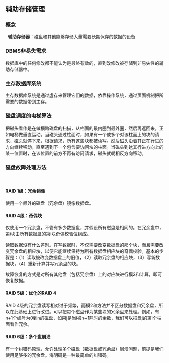 ## 辅助存储管理

### 概念
 
**辅助存储器**：磁盘和其他能够存储大量需要长期保存的数据的设备
 
### DBMS非易失需求

数据库中的任何修改都不能认为是最终有效的，直到改修改被存储到非易失性的辅助存储器中。
 
### 主存数据库系统

主存数据库系统是通过虚存来管理它们的数据，依靠操作系统，通过页面机制把所需要的数据带到主存。
 
### 磁盘调度的电梯算法

把磁头看作是在做横跨磁盘的扫描，从柱面的最内圈到最外圈，然后再返回来，正如电梯做垂直运动。当磁头通过柱面时，如果有一个或多个对该柱面上的块的请求，磁头就停下来，根据请求，所有这些块都被读写。然后磁头沿着其正在行进的方向继续移动，直至遇到下一个包含要访问块的柱面。当磁头到达其行进方向上的某一位置时，在该位置的前方不再有访问请求，磁头就朝相反方向移动。
 
### 磁盘故障处理方法
 
#### RAID 1级：冗余镜像

使用一个额外的磁盘（冗余盘）镜像数据盘。
 
#### RAID 4级：奇偶块

仅使用一个冗余盘，不管有多少数据盘，并假设所有磁盘是相同的。在冗余盘中，第i块由所有数据盘的第i块奇偶校验位组成。

读取数据没有什么差别。在写数据时，不仅需要改变数据盘的那个块，而且需要改变冗余盘的相应块，以便它能继续保持为所有数据盘相应块的奇偶校验。基本的步骤是：（1）读取被改变数据盘上的旧值，（2）读取冗余盘的相应块，（3）写新数据块，（4）重新计算并写冗余盘的块。

故障恢复的方式是对所有其他盘（包括冗余盘）上的对应块进行模2和计算，即可恢复数据。
 
#### RAID 5级：优化的RAID 4

RAID 4级的冗余盘读写相对过于频繁，而模2和方法并不区分数据盘和冗余盘，所以在此基础上进行改进。可以把每个磁盘作为某些块的冗余盘来处理。例如，有n+1个编号为0到n的磁盘，如果j是当i被n+1除时的余数，我们可以把盘j的第i个柱面看作冗余。
 
#### RAID 6级：多个盘崩溃

有一个纠错码原理，允许处理多个磁盘（数据盘或冗余盘）崩溃问题，前提是我们使用足够多的冗余盘。海明码是一种最简单的纠错码。
